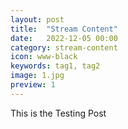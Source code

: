 ```yaml
---
layout: post
title:  "Stream Content"
date:   2022-12-05 00:00
category: stream-content
icon: www-black
keywords: tag1, tag2
image: 1.jpg
preview: 1
---
```


This is the Testing Post